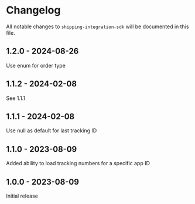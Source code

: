 # Changelog

All notable changes to `shipping-integration-sdk` will be documented in this file.

## 1.2.0 - 2024-08-26

Use enum for order type

## 1.1.2 - 2024-02-08

See 1.1.1

## 1.1.1 - 2024-02-08

Use null as default for last tracking ID

## 1.1.0 - 2023-08-09

Added ability to load tracking numbers for a specific app ID

## 1.0.0 - 2023-08-09

Initial release
